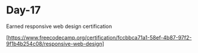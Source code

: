 # Day-17
 Earned responsive web design certification

 [https://www.freecodecamp.org/certification/fccbbca71a1-58ef-4b87-97f2-9f1b4b254c08/responsive-web-design]